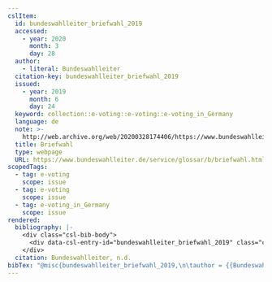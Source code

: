 ```yaml
---
cslItem:
  id: bundeswahlleiter_briefwahl_2019
  accessed:
    - year: 2020
      month: 3
      day: 28
  author:
    - literal: Bundeswahlleiter
  citation-key: bundeswahlleiter_briefwahl_2019
  issued:
    - year: 2019
      month: 6
      day: 24
  keyword: collection::e-voting::e-voting::e-voting_in_Germany
  language: de
  note: >-
    http://web.archive.org/web/20200328174406/https://www.bundeswahlleiter.de/service/glossar/b/briefwahl.html
  title: Briefwahl
  type: webpage
  URL: https://www.bundeswahlleiter.de/service/glossar/b/briefwahl.html
scopedTags:
  - tag: e-voting
    scope: issue
  - tag: e-voting
    scope: issue
  - tag: e-voting_in_Germany
    scope: issue
rendered:
  bibliography: |-
    <div class="csl-bib-body">
      <div data-csl-entry-id="bundeswahlleiter_briefwahl_2019" class="csl-entry">Bundeswahlleiter. n.d.. <i>Briefwahl</i>. https://www.bundeswahlleiter.de/service/glossar/b/briefwahl.html</div>
    </div>
  citation: Bundeswahlleiter, n.d.
bibTex: "@misc{bundeswahlleiter_briefwahl_2019,\n\tauthor = {{Bundeswahlleiter}},\n\tnote = {http://web.archive.org/web/20200328174406/https://www.bundeswahlleiter.de/service/glossar/b/briefwahl.html},\n\ttitle = {Briefwahl},\n\thowpublished = {https://www.bundeswahlleiter.de/service/glossar/b/briefwahl.html},\n}\n\n"
---
```

